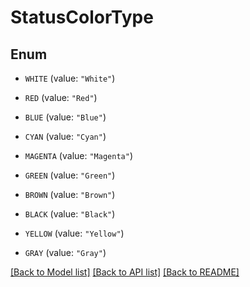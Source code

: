 # StatusColorType

## Enum


* `WHITE` (value: `"White"`)

* `RED` (value: `"Red"`)

* `BLUE` (value: `"Blue"`)

* `CYAN` (value: `"Cyan"`)

* `MAGENTA` (value: `"Magenta"`)

* `GREEN` (value: `"Green"`)

* `BROWN` (value: `"Brown"`)

* `BLACK` (value: `"Black"`)

* `YELLOW` (value: `"Yellow"`)

* `GRAY` (value: `"Gray"`)


[[Back to Model list]](../README.md#documentation-for-models) [[Back to API list]](../README.md#documentation-for-api-endpoints) [[Back to README]](../README.md)


